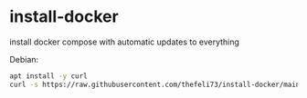 # install-docker
install docker compose with automatic updates to everything

Debian:
```sh
apt install -y curl
curl -s https://raw.githubusercontent.com/thefeli73/install-docker/main/debian.sh | sh
```
